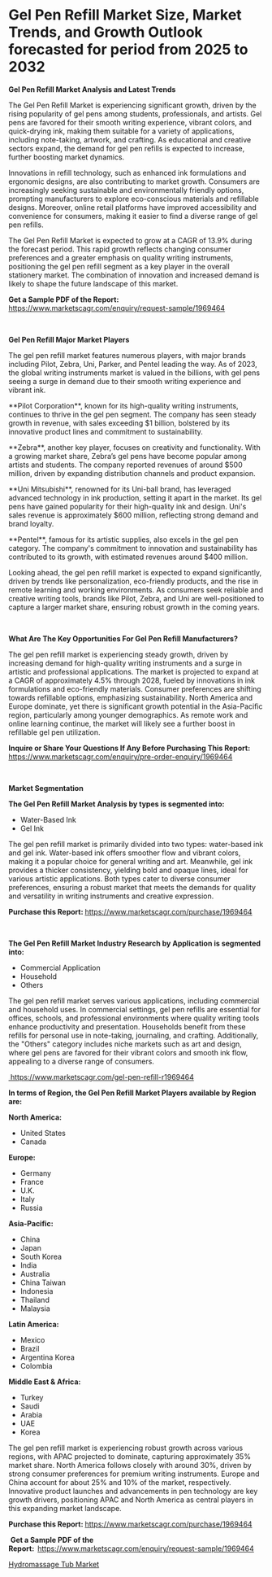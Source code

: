 <p><h1>Gel Pen Refill Market Size, Market Trends, and Growth Outlook forecasted for period from 2025 to 2032</h1></p><p><strong>Gel Pen Refill Market Analysis and Latest Trends</strong></p>
<p><p>The Gel Pen Refill Market is experiencing significant growth, driven by the rising popularity of gel pens among students, professionals, and artists. Gel pens are favored for their smooth writing experience, vibrant colors, and quick-drying ink, making them suitable for a variety of applications, including note-taking, artwork, and crafting. As educational and creative sectors expand, the demand for gel pen refills is expected to increase, further boosting market dynamics.</p><p>Innovations in refill technology, such as enhanced ink formulations and ergonomic designs, are also contributing to market growth. Consumers are increasingly seeking sustainable and environmentally friendly options, prompting manufacturers to explore eco-conscious materials and refillable designs. Moreover, online retail platforms have improved accessibility and convenience for consumers, making it easier to find a diverse range of gel pen refills.</p><p>The Gel Pen Refill Market is expected to grow at a CAGR of 13.9% during the forecast period. This rapid growth reflects changing consumer preferences and a greater emphasis on quality writing instruments, positioning the gel pen refill segment as a key player in the overall stationery market. The combination of innovation and increased demand is likely to shape the future landscape of this market.</p></p>
<p><strong>Get a Sample PDF of the Report:&nbsp;</strong> <a href="https://www.marketscagr.com/enquiry/request-sample/1969464?utm_campaign=2008&utm_medium=2&utm_source=Github&utm_content=ia&utm_term=08022025&utm_id=gel-pen-refill">https://www.marketscagr.com/enquiry/request-sample/1969464</a></p>
<p>&nbsp;</p>
<p><strong>Gel Pen Refill Major Market Players</strong></p>
<p><p>The gel pen refill market features numerous players, with major brands including Pilot, Zebra, Uni, Parker, and Pentel leading the way. As of 2023, the global writing instruments market is valued in the billions, with gel pens seeing a surge in demand due to their smooth writing experience and vibrant ink.</p><p>**Pilot Corporation**, known for its high-quality writing instruments, continues to thrive in the gel pen segment. The company has seen steady growth in revenue, with sales exceeding $1 billion, bolstered by its innovative product lines and commitment to sustainability.</p><p>**Zebra**, another key player, focuses on creativity and functionality. With a growing market share, Zebra’s gel pens have become popular among artists and students. The company reported revenues of around $500 million, driven by expanding distribution channels and product expansion.</p><p>**Uni Mitsubishi**, renowned for its Uni-ball brand, has leveraged advanced technology in ink production, setting it apart in the market. Its gel pens have gained popularity for their high-quality ink and design. Uni's sales revenue is approximately $600 million, reflecting strong demand and brand loyalty.</p><p>**Pentel**, famous for its artistic supplies, also excels in the gel pen category. The company's commitment to innovation and sustainability has contributed to its growth, with estimated revenues around $400 million.</p><p>Looking ahead, the gel pen refill market is expected to expand significantly, driven by trends like personalization, eco-friendly products, and the rise in remote learning and working environments. As consumers seek reliable and creative writing tools, brands like Pilot, Zebra, and Uni are well-positioned to capture a larger market share, ensuring robust growth in the coming years.</p></p>
<p>&nbsp;</p>
<p><strong>What Are The Key Opportunities For Gel Pen Refill Manufacturers?</strong></p>
<p><p>The gel pen refill market is experiencing steady growth, driven by increasing demand for high-quality writing instruments and a surge in artistic and professional applications. The market is projected to expand at a CAGR of approximately 4.5% through 2028, fueled by innovations in ink formulations and eco-friendly materials. Consumer preferences are shifting towards refillable options, emphasizing sustainability. North America and Europe dominate, yet there is significant growth potential in the Asia-Pacific region, particularly among younger demographics. As remote work and online learning continue, the market will likely see a further boost in refillable gel pen utilization.</p></p>
<p><strong>Inquire or Share Your Questions If Any Before Purchasing This Report:</strong> <a href="https://www.marketscagr.com/enquiry/pre-order-enquiry/1969464?utm_campaign=2008&utm_medium=2&utm_source=Github&utm_content=ia&utm_term=08022025&utm_id=gel-pen-refill">https://www.marketscagr.com/enquiry/pre-order-enquiry/1969464</a></p>
<p>&nbsp;</p>
<p><strong>Market Segmentation</strong></p>
<p><strong>The Gel Pen Refill Market Analysis by types is segmented into:</strong></p>
<p><ul><li>Water-Based Ink</li><li>Gel Ink</li></ul></p>
<p><p>The gel pen refill market is primarily divided into two types: water-based ink and gel ink. Water-based ink offers smoother flow and vibrant colors, making it a popular choice for general writing and art. Meanwhile, gel ink provides a thicker consistency, yielding bold and opaque lines, ideal for various artistic applications. Both types cater to diverse consumer preferences, ensuring a robust market that meets the demands for quality and versatility in writing instruments and creative expression.</p></p>
<p><strong>Purchase this Report:&nbsp;</strong><a href="https://www.marketscagr.com/purchase/1969464?utm_campaign=2008&utm_medium=2&utm_source=Github&utm_content=ia&utm_term=08022025&utm_id=gel-pen-refill">https://www.marketscagr.com/purchase/1969464</a></p>
<p>&nbsp;</p>
<p><strong>The Gel Pen Refill Market Industry Research by Application is segmented into:</strong></p>
<p><ul><li>Commercial Application</li><li>Household</li><li>Others</li></ul></p>
<p><p>The gel pen refill market serves various applications, including commercial and household uses. In commercial settings, gel pen refills are essential for offices, schools, and professional environments where quality writing tools enhance productivity and presentation. Households benefit from these refills for personal use in note-taking, journaling, and crafting. Additionally, the "Others" category includes niche markets such as art and design, where gel pens are favored for their vibrant colors and smooth ink flow, appealing to a diverse range of consumers.</p></p>
<p><a href="https://www.marketscagr.com/gel-pen-refill-r1969464?utm_campaign=2008&utm_medium=2&utm_source=Github&utm_content=ia&utm_term=08022025&utm_id=gel-pen-refill">&nbsp;https://www.marketscagr.com/gel-pen-refill-r1969464</a></p>
<p><strong>In terms of Region, the Gel Pen Refill Market Players available by Region are:</strong></p>
<p>
    <p> <strong> North America: </strong>
        <ul>
            <li>United States</li>
            <li>Canada</li>
        </ul>
        </p> 
    <p> <strong> Europe: </strong>
        <ul>
            <li>Germany</li>
            <li>France</li>
            <li>U.K.</li>
            <li>Italy</li>
            <li>Russia</li>
        </ul>
        </p> 
    <p> <strong> Asia-Pacific: </strong>
        <ul>
            <li>China</li>
            <li>Japan</li>
            <li>South Korea</li>
            <li>India</li>
            <li>Australia</li>
            <li>China Taiwan</li>
            <li>Indonesia</li>
            <li>Thailand</li>
            <li>Malaysia</li>
        </ul>
        </p> 
    <p> <strong> Latin America: </strong>
        <ul>
            <li>Mexico</li>
            <li>Brazil</li>
            <li>Argentina Korea</li>
            <li>Colombia</li>
        </ul>
        </p> 
    <p> <strong> Middle East & Africa: </strong>
        <ul>
            <li>Turkey</li>
            <li>Saudi</li>
            <li>Arabia</li>
            <li>UAE</li>
            <li>Korea</li>
        </ul>
    </p>
    </p>
<p><p>The gel pen refill market is experiencing robust growth across various regions, with APAC projected to dominate, capturing approximately 35% market share. North America follows closely with around 30%, driven by strong consumer preferences for premium writing instruments. Europe and China account for about 25% and 10% of the market, respectively. Innovative product launches and advancements in pen technology are key growth drivers, positioning APAC and North America as central players in this expanding market landscape.</p></p>
<p><strong>Purchase this Report: </strong><a href="https://www.marketscagr.com/purchase/1969464?utm_campaign=2008&utm_medium=2&utm_source=Github&utm_content=ia&utm_term=08022025&utm_id=gel-pen-refill">https://www.marketscagr.com/purchase/1969464</a></p>
<p>&nbsp;<strong>Get a Sample PDF of the Report:&nbsp;&nbsp;</strong><a href="https://www.marketscagr.com/enquiry/request-sample/1969464?utm_campaign=2008&utm_medium=2&utm_source=Github&utm_content=ia&utm_term=08022025&utm_id=gel-pen-refill">https://www.marketscagr.com/enquiry/request-sample/1969464</a></p>
<p><strong></strong></p>
<p><p><a href="https://github.com/wileonie19657/Market-Research-Report-List-1/blob/main/hydromassage-tub-market.md?utm_campaign=2008&utm_medium=2&utm_source=Github&utm_content=ia&utm_term=08022025&utm_id=gel-pen-refill">Hydromassage Tub Market</a></p></p>